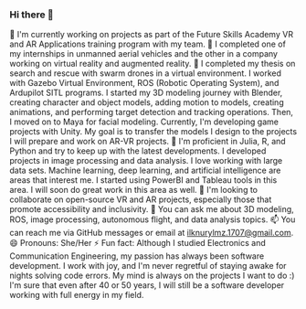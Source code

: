 ### Hi there 👋

<!--
deliprofesor/deliprofesor** is a ✨ _special_ ✨ repository because its `README.md` (this file) appears on your GitHub profile.
-->

🔭 I'm currently working on projects as part of the Future Skills Academy VR and AR Applications training program with my team.
🔭 I completed one of my internships in unmanned aerial vehicles and the other in a company working on virtual reality and augmented reality.
🌱 I completed my thesis on search and rescue with swarm drones in a virtual environment. I worked with Gazebo Virtual Environment, ROS (Robotic Operating System), and Ardupilot SITL programs. I started my 3D modeling journey with Blender, creating character and object models, adding motion to models, creating animations, and performing target detection and tracking operations. Then, I moved on to Maya for facial modeling. Currently, I'm developing game projects with Unity. My goal is to transfer the models I design to the projects I will prepare and work on AR-VR projects.
🌱 I'm proficient in Julia, R, and Python and try to keep up with the latest developments. I developed projects in image processing and data analysis. I love working with large data sets. Machine learning, deep learning, and artificial intelligence are areas that interest me. I started using PowerBI and Tableau tools in this area. I will soon do great work in this area as well.
👯 I'm looking to collaborate on open-source VR and AR projects, especially those that promote accessibility and inclusivity.
💬 You can ask me about 3D modeling, ROS, image processing, autonomous flight, and data analysis topics.
📫 You can reach me via GitHub messages or email at ilknurylmz.1707@gmail.com.
😄 Pronouns: She/Her
⚡ Fun fact: Although I studied Electronics and Communication Engineering, my passion has always been software development. I work with joy, and I'm never regretful of staying awake for nights solving code errors. My mind is always on the projects I want to do :) I'm sure that even after 40 or 50 years, I will still be a software developer working with full energy in my field.


